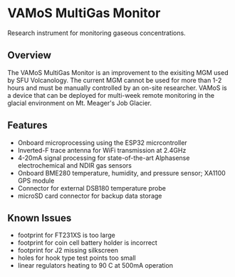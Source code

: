# VAMoS MultiGas Monitor
Research instrument for monitoring gaseous concentrations.

## Overview
The VAMoS MultiGas Monitor is an improvement to the exisiting MGM used by SFU Volcanology. The current MGM cannot be used for more than
1-2 hours and must be manually controlled by an on-site researcher. VAMoS is a device that can be deployed for multi-week remote
monitoring in the glacial environment on Mt. Meager's Job Glacier.

## Features
* Onboard microprocessing using the ESP32 micrcontroller
* Inverted-F trace antenna for WiFi transmission at 2.4GHz
* 4-20mA signal processing for state-of-the-art Alphasense electrochemical and NDIR gas sensors
* Onboard BME280 temperature, humidity, and pressure sensor; XA1100 GPS module
* Connector for external DSB180 temperature probe
* microSD card connector for backup data storage

## Known Issues
* footprint for FT231XS is too large
* footprint for coin cell battery holder is incorrect
* footprint for J2 missing silkscreen
* holes for hook type test points too small
* linear regulators heating to 90 C at 500mA operation
